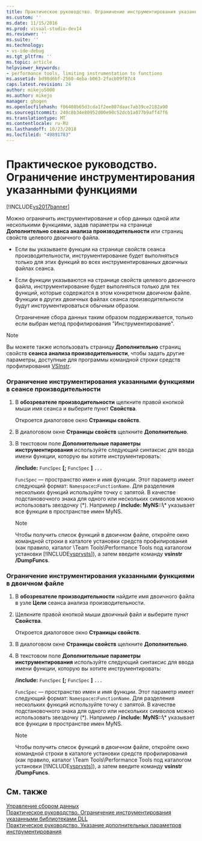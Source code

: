 ```yaml
---
title: Практическое руководство. Ограничение инструментирования указанными функциями | Документы Майкрософт
ms.custom: ''
ms.date: 11/15/2016
ms.prod: visual-studio-dev14
ms.reviewer: ''
ms.suite: ''
ms.technology:
- vs-ide-debug
ms.tgt_pltfrm: ''
ms.topic: article
helpviewer_keywords:
- performance tools, limiting instrumentation to functions
ms.assetid: bd98d6bf-2560-4eba-b063-2facb09f87c4
caps.latest.revision: 24
author: mikejo5000
ms.author: mikejo
manager: ghogen
ms.openlocfilehash: f06408b65d3cda1f2ee807daac7ab39ce2182a90
ms.sourcegitcommit: 240c8b34e80952d00e90c52dcb1a077b9aff47f6
ms.translationtype: MT
ms.contentlocale: ru-RU
ms.lasthandoff: 10/23/2018
ms.locfileid: "49891783"
---
```

# <a name="how-to-limit-instrumentation-to-specific-functions"></a>Практическое руководство. Ограничение инструментирования указанными функциями
[!INCLUDE[vs2017banner](../includes/vs2017banner.md)]

Можно ограничить инструментирование и сбор данных одной или несколькими функциями, задав параметры на странице **Дополнительно** **сеанса анализа производительности** или страниц свойств целевого двоичного файла.  
  
- Если вы указываете функции на странице свойств сеанса производительности, инструментирование будет выполняться только для этих функций во всех инструментированных двоичных файлах сеанса.  
  
- Если функции указываются на странице свойств целевого двоичного файла, инструментирование будет выполняться только для тех функций, которые содержатся в этом конкретном двоичном файле. Функции в других двоичных файлах сеанса производительности будут инструментироваться обычным образом.  
  
  Ограничение сбора данных таким образом поддерживается, только если выбран метод профилирования "Инструментирование".  
  
> [!NOTE]
>  Вы можете также использовать страницу **Дополнительно** страниц свойств **сеанса анализа производительности**, чтобы задать другие параметры, доступные для программы командной строки средств профилирования [VSInstr](../profiling/vsinstr.md).  
  
### <a name="to-limit-instrumentation-to-specific-functions-in-a-performance-session"></a>Ограничение инструментирования указанными функциями в сеансе производительности  
  
1. В **обозревателе производительности** щелкните правой кнопкой мыши имя сеанса и выберите пункт **Свойства**.  
  
    Откроется диалоговое окно **Страницы свойств**.  
  
2. В диалоговом окне **Страницы свойств** щелкните **Дополнительно**.  
  
3. В текстовом поле **Дополнительные параметры инструментирования** используйте следующий синтаксис для ввода имени функции, которую вы хотите инструментировать:  
  
    **/include:** `FuncSpec` **[;** `FuncSpec` **]** `...`  
  
    `FuncSpec` — пространство имен и имя функции. Этот параметр имеет следующий формат: `Namespace`**::**`FunctionName`. Для разделения нескольких функций используйте точку с запятой. В качестве подстановочного знака для одного или нескольких символов можно использовать звездочку (\*). Например **/ include: MyNS::\\*** указывает все функции в пространстве имен MyNS.  
  
   > [!NOTE]
   >  Чтобы получить список функций в двоичном файле, откройте окно командной строки в каталоге установки средств профилирования (как правило, каталог \Team Tools\Performance Tools под каталогом установки [!INCLUDE[vsprvsts](../includes/vsprvsts-md.md)]), а затем введите команду **vsinstr /DumpFuncs**.  
  
### <a name="to-limit-instrumentation-to-specific-functions-in-a-binary"></a>Ограничение инструментирования указанными функциями в двоичном файле  
  
1. В **обозревателе производительности** найдите имя двоичного файла в узле **Цели** сеанса анализа производительности.  
  
2. Щелкните правой кнопкой мыши двоичный файл и выберите пункт **Свойства**.  
  
    Откроется диалоговое окно **Страницы свойств**.  
  
3. В диалоговом окне **Страницы свойств** щелкните **Дополнительно**.  
  
4. В текстовом поле **Дополнительные параметры инструментирования** используйте следующий синтаксис для ввода имени функции, которую вы хотите инструментировать:  
  
    **/include:** `FuncSpec` **[;** `FuncSpec` **]** `...`  
  
    `FuncSpec` — пространство имен и имя функции. Этот параметр имеет следующий формат: `Namespace`**::**`FunctionName`. Для разделения нескольких функций используйте точку с запятой. В качестве подстановочного знака для одного или нескольких символов можно использовать звездочку (\*). Например **/ include: MyNS::\\*** указывает все функции в пространстве имен MyNS.  
  
   > [!NOTE]
   >  Чтобы получить список функций в двоичном файле, откройте окно командной строки в каталоге установки средств профилирования (как правило, каталог \Team Tools\Performance Tools под каталогом установки [!INCLUDE[vsprvsts](../includes/vsprvsts-md.md)]), а затем введите команду **vsinstr /DumpFuncs**.  
  
## <a name="see-also"></a>См. также  
 [Управление сбором данных](../profiling/controlling-data-collection.md)   
 [Практическое руководство. Ограничение инструментирования указанными библиотеками DLL](../profiling/how-to-limit-instrumentation-to-specific-dlls.md)   
 [Практическое руководство. Указание дополнительных параметров инструментирования](../profiling/how-to-specify-additional-instrumentation-options.md)



